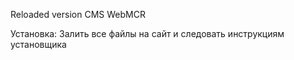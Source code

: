 Reloaded version CMS WebMCR

Установка:
Залить все файлы на сайт и следовать инструкциям установщика

